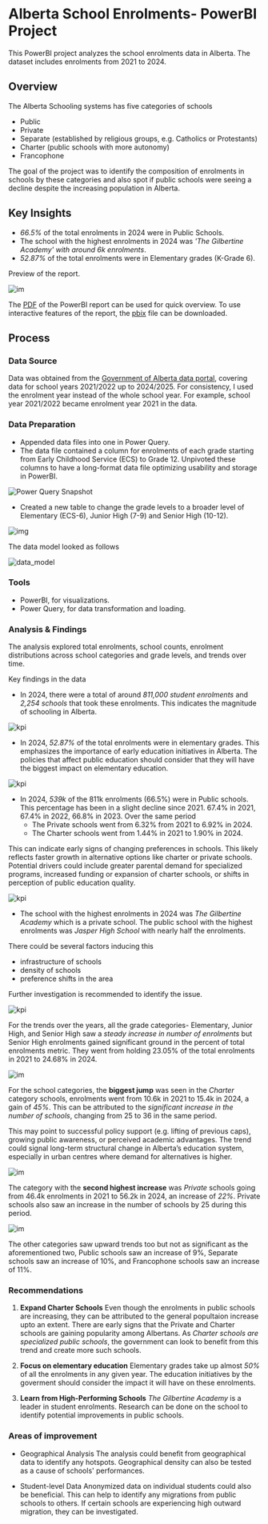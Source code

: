 # Alberta School Enrolments- PowerBI Project

This PowerBI project analyzes the school enrolments data in Alberta. The dataset includes enrolments from 2021 to 2024.

## Overview

The Alberta Schooling systems has five categories of schools 
- Public
- Private
- Separate (established by religious groups, e.g. Catholics or Protestants)
- Charter (public schools with more autonomy)
- Francophone

The goal of the project was to identify the composition of enrolments in schools by these categories and also spot if public schools were seeing a decline despite the increasing population in Alberta.

## Key Insights

- *66.5%* of the total enrolments in 2024 were in Public Schools.
- The school with the highest enrolments in 2024 was *'The Gilbertine Academy' with around 6k enrolments*.
- *52.87%* of the total enrolments were in Elementary grades (K-Grade 6).

Preview of the report.

![im](https://private-user-images.githubusercontent.com/147944185/447742013-59b6ce96-e4bb-4c2d-878e-7f57f422bb9c.png?jwt=eyJhbGciOiJIUzI1NiIsInR5cCI6IkpXVCJ9.eyJpc3MiOiJnaXRodWIuY29tIiwiYXVkIjoicmF3LmdpdGh1YnVzZXJjb250ZW50LmNvbSIsImtleSI6ImtleTUiLCJleHAiOjE3NDgzMTY3NzQsIm5iZiI6MTc0ODMxNjQ3NCwicGF0aCI6Ii8xNDc5NDQxODUvNDQ3NzQyMDEzLTU5YjZjZTk2LWU0YmItNGMyZC04NzhlLTdmNTdmNDIyYmI5Yy5wbmc_WC1BbXotQWxnb3JpdGhtPUFXUzQtSE1BQy1TSEEyNTYmWC1BbXotQ3JlZGVudGlhbD1BS0lBVkNPRFlMU0E1M1BRSzRaQSUyRjIwMjUwNTI3JTJGdXMtZWFzdC0xJTJGczMlMkZhd3M0X3JlcXVlc3QmWC1BbXotRGF0ZT0yMDI1MDUyN1QwMzI3NTRaJlgtQW16LUV4cGlyZXM9MzAwJlgtQW16LVNpZ25hdHVyZT0wODFlNjQ2ODFmNzkzMmVkZTZlNDE5YTRkMTgxOTQzOGYyNzIzNDUyZjkxMmMxMjcwNjY0MzhkNTA2YWQ3NWQ1JlgtQW16LVNpZ25lZEhlYWRlcnM9aG9zdCJ9.2B5LeWWHP1Qt-qDpWYYM2U8tSKZixZb83GbA5i1_6xs)

The [PDF](./enrolment_dashboard.pdf) of the PowerBI report can be used for quick overview. To use interactive features of the report, the [pbix](./enrolment_dashboard.pbix) file can be downloaded. 

## Process

### Data Source 

Data was obtained from the [Government of Alberta data portal](https://open.alberta.ca/opendata/student-enrolment-by-school-authority-and-grade-level), covering data for school years 2021/2022 up to 2024/2025. For consistency, I used the enrolment year instead of the whole school year.
For example, school year 2021/2022 became enrolment year 2021 in the data.

### Data Preparation
- Appended data files into one in Power Query.
- The data file contained a column for enrolments of each grade starting from Early Childhood Service (ECS) to Grade 12. Unpivoted these columns to have a long-format data file optimizing usability and storage in PowerBI. 

![Power Query Snapshot](https://private-user-images.githubusercontent.com/147944185/447422468-8d5caa5d-adb8-4c56-9bbc-69055b7f46e2.png?jwt=eyJhbGciOiJIUzI1NiIsInR5cCI6IkpXVCJ9.eyJpc3MiOiJnaXRodWIuY29tIiwiYXVkIjoicmF3LmdpdGh1YnVzZXJjb250ZW50LmNvbSIsImtleSI6ImtleTUiLCJleHAiOjE3NDgyMzY4MDUsIm5iZiI6MTc0ODIzNjUwNSwicGF0aCI6Ii8xNDc5NDQxODUvNDQ3NDIyNDY4LThkNWNhYTVkLWFkYjgtNGM1Ni05YmJjLTY5MDU1YjdmNDZlMi5wbmc_WC1BbXotQWxnb3JpdGhtPUFXUzQtSE1BQy1TSEEyNTYmWC1BbXotQ3JlZGVudGlhbD1BS0lBVkNPRFlMU0E1M1BRSzRaQSUyRjIwMjUwNTI2JTJGdXMtZWFzdC0xJTJGczMlMkZhd3M0X3JlcXVlc3QmWC1BbXotRGF0ZT0yMDI1MDUyNlQwNTE1MDVaJlgtQW16LUV4cGlyZXM9MzAwJlgtQW16LVNpZ25hdHVyZT0wOGNiNTIxNWYzOWZhMGI2YTQ5ZTA4MWU1M2RlOTg2ZDYyNTQ5ODBiMWJkZWY0ZDhlMjk2YjhmNTkxYzFmYWE0JlgtQW16LVNpZ25lZEhlYWRlcnM9aG9zdCJ9.hmBQ9i4d7JHZ7R802tljYX1vzUHPkOHTTABxUrrKrR8)

- Created a new table to change the grade levels to a broader level of Elementary (ECS-6), Junior High (7-9) and Senior High (10-12).

![img](https://private-user-images.githubusercontent.com/147944185/447424664-2c0fb2db-3284-4b12-b663-f1bd087596bf.png?jwt=eyJhbGciOiJIUzI1NiIsInR5cCI6IkpXVCJ9.eyJpc3MiOiJnaXRodWIuY29tIiwiYXVkIjoicmF3LmdpdGh1YnVzZXJjb250ZW50LmNvbSIsImtleSI6ImtleTUiLCJleHAiOjE3NDgyMzczNTksIm5iZiI6MTc0ODIzNzA1OSwicGF0aCI6Ii8xNDc5NDQxODUvNDQ3NDI0NjY0LTJjMGZiMmRiLTMyODQtNGIxMi1iNjYzLWYxYmQwODc1OTZiZi5wbmc_WC1BbXotQWxnb3JpdGhtPUFXUzQtSE1BQy1TSEEyNTYmWC1BbXotQ3JlZGVudGlhbD1BS0lBVkNPRFlMU0E1M1BRSzRaQSUyRjIwMjUwNTI2JTJGdXMtZWFzdC0xJTJGczMlMkZhd3M0X3JlcXVlc3QmWC1BbXotRGF0ZT0yMDI1MDUyNlQwNTI0MTlaJlgtQW16LUV4cGlyZXM9MzAwJlgtQW16LVNpZ25hdHVyZT1mNThhZjk2MTk4MGYxM2ZkOTVlYTE4NDIzMjlmYzlhMDNkZDIxZGNhOWMzNjE0YjFiNzM1MTEzODBlODczY2E3JlgtQW16LVNpZ25lZEhlYWRlcnM9aG9zdCJ9.6fSeAnOcwIy2jz-JXUa8BhViGCoyu4akTBRvmheRjrw)


The data model looked as follows

![data_model](https://private-user-images.githubusercontent.com/147944185/447424639-2a72c627-5404-4060-b93e-77f0cb376c5a.png?jwt=eyJhbGciOiJIUzI1NiIsInR5cCI6IkpXVCJ9.eyJpc3MiOiJnaXRodWIuY29tIiwiYXVkIjoicmF3LmdpdGh1YnVzZXJjb250ZW50LmNvbSIsImtleSI6ImtleTUiLCJleHAiOjE3NDgyMzczNTksIm5iZiI6MTc0ODIzNzA1OSwicGF0aCI6Ii8xNDc5NDQxODUvNDQ3NDI0NjM5LTJhNzJjNjI3LTU0MDQtNDA2MC1iOTNlLTc3ZjBjYjM3NmM1YS5wbmc_WC1BbXotQWxnb3JpdGhtPUFXUzQtSE1BQy1TSEEyNTYmWC1BbXotQ3JlZGVudGlhbD1BS0lBVkNPRFlMU0E1M1BRSzRaQSUyRjIwMjUwNTI2JTJGdXMtZWFzdC0xJTJGczMlMkZhd3M0X3JlcXVlc3QmWC1BbXotRGF0ZT0yMDI1MDUyNlQwNTI0MTlaJlgtQW16LUV4cGlyZXM9MzAwJlgtQW16LVNpZ25hdHVyZT01ZDE4YWM0OGJiMzhlYTc3NDRjMGM5NzQ5ODJiYmViNWYzYTRmNjg0ZDJkNDk3MjNiMzkwMDViZjgxZjJkYTRjJlgtQW16LVNpZ25lZEhlYWRlcnM9aG9zdCJ9.Cq5xGBvElc94qW_XHCizj3bZCDX9kpgUtETq41vRsLI)

### Tools

- PowerBI, for visualizations.
- Power Query, for data transformation and loading.

### Analysis & Findings

The analysis explored total enrolments, school counts, enrolment distributions across school categories and grade levels, and trends over time.

Key findings in the data

- In 2024, there were a total of around *811,000 student enrolments* and *2,254 schools* that took these enrolments. This indicates the magnitude of schooling in Alberta. 

![kpi](https://private-user-images.githubusercontent.com/147944185/447430212-c01b1a62-8c50-47ef-a051-68f56b40a769.png?jwt=eyJhbGciOiJIUzI1NiIsInR5cCI6IkpXVCJ9.eyJpc3MiOiJnaXRodWIuY29tIiwiYXVkIjoicmF3LmdpdGh1YnVzZXJjb250ZW50LmNvbSIsImtleSI6ImtleTUiLCJleHAiOjE3NDgyMzg3MzIsIm5iZiI6MTc0ODIzODQzMiwicGF0aCI6Ii8xNDc5NDQxODUvNDQ3NDMwMjEyLWMwMWIxYTYyLThjNTAtNDdlZi1hMDUxLTY4ZjU2YjQwYTc2OS5wbmc_WC1BbXotQWxnb3JpdGhtPUFXUzQtSE1BQy1TSEEyNTYmWC1BbXotQ3JlZGVudGlhbD1BS0lBVkNPRFlMU0E1M1BRSzRaQSUyRjIwMjUwNTI2JTJGdXMtZWFzdC0xJTJGczMlMkZhd3M0X3JlcXVlc3QmWC1BbXotRGF0ZT0yMDI1MDUyNlQwNTQ3MTJaJlgtQW16LUV4cGlyZXM9MzAwJlgtQW16LVNpZ25hdHVyZT0zYmRmZDczYzViMTA0M2MyNDcxMTc5OWJhODNhM2RiYzY2YzNhNjZjNTJhOGI5ZjkxZWFhMWRlODFhYTA0NjQ1JlgtQW16LVNpZ25lZEhlYWRlcnM9aG9zdCJ9.29D1T_bNG3NlfSfK1lwdNJX0DMIf-ySvG-Tr1xvn7ho)

- In 2024, *52.87%* of the total enrolments were in elementary grades. This emphasizes the importance of early education initiatives in Alberta. The policies that affect public education should consider that they will have the biggest impact on elementary education.
  
![kpi](https://private-user-images.githubusercontent.com/147944185/447716718-412ab4f4-7a35-490f-aecc-b1fe0ac9f578.png?jwt=eyJhbGciOiJIUzI1NiIsInR5cCI6IkpXVCJ9.eyJpc3MiOiJnaXRodWIuY29tIiwiYXVkIjoicmF3LmdpdGh1YnVzZXJjb250ZW50LmNvbSIsImtleSI6ImtleTUiLCJleHAiOjE3NDgzMDg4NjYsIm5iZiI6MTc0ODMwODU2NiwicGF0aCI6Ii8xNDc5NDQxODUvNDQ3NzE2NzE4LTQxMmFiNGY0LTdhMzUtNDkwZi1hZWNjLWIxZmUwYWM5ZjU3OC5wbmc_WC1BbXotQWxnb3JpdGhtPUFXUzQtSE1BQy1TSEEyNTYmWC1BbXotQ3JlZGVudGlhbD1BS0lBVkNPRFlMU0E1M1BRSzRaQSUyRjIwMjUwNTI3JTJGdXMtZWFzdC0xJTJGczMlMkZhd3M0X3JlcXVlc3QmWC1BbXotRGF0ZT0yMDI1MDUyN1QwMTE2MDZaJlgtQW16LUV4cGlyZXM9MzAwJlgtQW16LVNpZ25hdHVyZT0xNWU4NTZlOTFmODIxNjI5ZTRlYzNiNzkyY2MxMDkyMmNmMmQ3N2NkMmM4MmFlMzEzZjNiYmJkOTVhYTYyOWM4JlgtQW16LVNpZ25lZEhlYWRlcnM9aG9zdCJ9.-fLdzgQVOrEKSA0AJ9jS4mbt8hMcWPFLQohC8LGoc3k)

- In 2024, *539k* of the 811k enrolments (66.5%) were in Public schools. This percentage has been in a slight decline since 2021. 67.4% in 2021, 67.4% in 2022, 66.8% in 2023. Over the same period
  - The Private schools went from 6.32% from 2021 to 6.92% in 2024.
  - The Charter schools went from 1.44% in 2021 to 1.90% in 2024.

This can indicate early signs of changing preferences in schools. This likely reflects faster growth in alternative options like charter or private schools. Potential drivers could include greater parental demand for specialized programs, increased funding or expansion of charter schools, or shifts in perception of public education quality.

![kpi](https://private-user-images.githubusercontent.com/147944185/447430210-23fffcdc-c289-4417-b745-e3d536ec4372.png?jwt=eyJhbGciOiJIUzI1NiIsInR5cCI6IkpXVCJ9.eyJpc3MiOiJnaXRodWIuY29tIiwiYXVkIjoicmF3LmdpdGh1YnVzZXJjb250ZW50LmNvbSIsImtleSI6ImtleTUiLCJleHAiOjE3NDgyOTA0NjUsIm5iZiI6MTc0ODI5MDE2NSwicGF0aCI6Ii8xNDc5NDQxODUvNDQ3NDMwMjEwLTIzZmZmY2RjLWMyODktNDQxNy1iNzQ1LWUzZDUzNmVjNDM3Mi5wbmc_WC1BbXotQWxnb3JpdGhtPUFXUzQtSE1BQy1TSEEyNTYmWC1BbXotQ3JlZGVudGlhbD1BS0lBVkNPRFlMU0E1M1BRSzRaQSUyRjIwMjUwNTI2JTJGdXMtZWFzdC0xJTJGczMlMkZhd3M0X3JlcXVlc3QmWC1BbXotRGF0ZT0yMDI1MDUyNlQyMDA5MjVaJlgtQW16LUV4cGlyZXM9MzAwJlgtQW16LVNpZ25hdHVyZT1hOWQ0MmY3YmRhZTA2ZTkxOGFlNTk3OGQ5MjMyNGMxNDhkM2VmMzRhNjEyMjk0NWNmYzQwYmVjZGZiNmFjYjE0JlgtQW16LVNpZ25lZEhlYWRlcnM9aG9zdCJ9.dGLT4d6Hdo2p4kmFXyOZx64QSBcEI_lXyZmyfs6aVTk)



- The school with the highest enrolments in 2024 was *The Gilbertine Academy* which is a private school. The public school with the highest enrolments was *Jasper High School* with nearly half the enrolments.

There could be several factors inducing this
- infrastructure of schools
- density of schools
- preference shifts in the area

Further investigation is recommended to identify the issue.  

![kpi](https://private-user-images.githubusercontent.com/147944185/447430211-6a0a5446-ffaa-475b-8832-de1b4ebba6e6.png?jwt=eyJhbGciOiJIUzI1NiIsInR5cCI6IkpXVCJ9.eyJpc3MiOiJnaXRodWIuY29tIiwiYXVkIjoicmF3LmdpdGh1YnVzZXJjb250ZW50LmNvbSIsImtleSI6ImtleTUiLCJleHAiOjE3NDgyOTA0NjUsIm5iZiI6MTc0ODI5MDE2NSwicGF0aCI6Ii8xNDc5NDQxODUvNDQ3NDMwMjExLTZhMGE1NDQ2LWZmYWEtNDc1Yi04ODMyLWRlMWI0ZWJiYTZlNi5wbmc_WC1BbXotQWxnb3JpdGhtPUFXUzQtSE1BQy1TSEEyNTYmWC1BbXotQ3JlZGVudGlhbD1BS0lBVkNPRFlMU0E1M1BRSzRaQSUyRjIwMjUwNTI2JTJGdXMtZWFzdC0xJTJGczMlMkZhd3M0X3JlcXVlc3QmWC1BbXotRGF0ZT0yMDI1MDUyNlQyMDA5MjVaJlgtQW16LUV4cGlyZXM9MzAwJlgtQW16LVNpZ25hdHVyZT00YmM2YjNmM2UzNTQwYmNkYTcxZjQzZTE0MzRhNzQ4YzE1YjhmZmUwODBlYjg2YjU5NTA0MDE0MjhjMjYxZGNiJlgtQW16LVNpZ25lZEhlYWRlcnM9aG9zdCJ9.Y1Di_mYhp9OZ9jccR6hhSJwXEpVLPSC2hULf6m5kJ7s)

For the trends over the years, all the grade categories- Elementary, Junior High, and Senior High saw a *steady increase in number of enrolments* but Senior High enrolments gained significant ground in the percent of total enrolments metric. They went from holding 23.05% of the total enrolments in 2021 to 24.68% in 2024.

![im](https://private-user-images.githubusercontent.com/147944185/447736337-b4fc5860-81a4-49db-9de6-e5225bd075c7.png?jwt=eyJhbGciOiJIUzI1NiIsInR5cCI6IkpXVCJ9.eyJpc3MiOiJnaXRodWIuY29tIiwiYXVkIjoicmF3LmdpdGh1YnVzZXJjb250ZW50LmNvbSIsImtleSI6ImtleTUiLCJleHAiOjE3NDgzMTUwNzQsIm5iZiI6MTc0ODMxNDc3NCwicGF0aCI6Ii8xNDc5NDQxODUvNDQ3NzM2MzM3LWI0ZmM1ODYwLTgxYTQtNDlkYi05ZGU2LWU1MjI1YmQwNzVjNy5wbmc_WC1BbXotQWxnb3JpdGhtPUFXUzQtSE1BQy1TSEEyNTYmWC1BbXotQ3JlZGVudGlhbD1BS0lBVkNPRFlMU0E1M1BRSzRaQSUyRjIwMjUwNTI3JTJGdXMtZWFzdC0xJTJGczMlMkZhd3M0X3JlcXVlc3QmWC1BbXotRGF0ZT0yMDI1MDUyN1QwMjU5MzRaJlgtQW16LUV4cGlyZXM9MzAwJlgtQW16LVNpZ25hdHVyZT01MDU2NzM2YzExNGVhZDViOGY2MmY3Njg5ZjBiMTg1MGQ3NmRkYWRhOTc5MTIyMDgyMDZhMzI2ODM4ZjM2NjQzJlgtQW16LVNpZ25lZEhlYWRlcnM9aG9zdCJ9.t_nQSfMzKMw9_ClMPmnJpF0OcyDVODuEIRTQxXDizeI)

For the school categories, the **biggest jump** was seen in the *Charter* category schools, enrolments went from 10.6k in 2021 to 15.4k in 2024, a gain of *45%*. This can be attributed to the *significant increase in the number of schools*, changing from 25 to 36 in the same period.

This may point to successful policy support (e.g. lifting of previous caps), growing public awareness, or perceived academic advantages. The trend could signal long-term structural change in Alberta’s education system, especially in urban centres where demand for alternatives is higher.

![im](https://private-user-images.githubusercontent.com/147944185/447737488-2a6cd589-3fa5-4bea-b96c-ff96cb90485d.png?jwt=eyJhbGciOiJIUzI1NiIsInR5cCI6IkpXVCJ9.eyJpc3MiOiJnaXRodWIuY29tIiwiYXVkIjoicmF3LmdpdGh1YnVzZXJjb250ZW50LmNvbSIsImtleSI6ImtleTUiLCJleHAiOjE3NDgzMTU0MDksIm5iZiI6MTc0ODMxNTEwOSwicGF0aCI6Ii8xNDc5NDQxODUvNDQ3NzM3NDg4LTJhNmNkNTg5LTNmYTUtNGJlYS1iOTZjLWZmOTZjYjkwNDg1ZC5wbmc_WC1BbXotQWxnb3JpdGhtPUFXUzQtSE1BQy1TSEEyNTYmWC1BbXotQ3JlZGVudGlhbD1BS0lBVkNPRFlMU0E1M1BRSzRaQSUyRjIwMjUwNTI3JTJGdXMtZWFzdC0xJTJGczMlMkZhd3M0X3JlcXVlc3QmWC1BbXotRGF0ZT0yMDI1MDUyN1QwMzA1MDlaJlgtQW16LUV4cGlyZXM9MzAwJlgtQW16LVNpZ25hdHVyZT0wOTk1YmQxZDY4YjcxYWFlMWNlNTY0MTI5NzdkOTQxNzhhYjU1MzQ5NzE5MTVkYTdiYzI3ODYyMzU0OGM3NTJhJlgtQW16LVNpZ25lZEhlYWRlcnM9aG9zdCJ9.8pgQu2vwZ37Cx4D2FplRpmBMEoAAhosPWCnay_dbfnQ)

The category with the **second highest increase** was *Private* schools going from 46.4k enrolments in 2021 to 56.2k in 2024, an increase of *22%*. Private schools also saw an increase in the number of schools by 25 during this period.

![im](https://private-user-images.githubusercontent.com/147944185/447738313-2b2129c3-3f02-4ffc-976f-898edeca3f5b.png?jwt=eyJhbGciOiJIUzI1NiIsInR5cCI6IkpXVCJ9.eyJpc3MiOiJnaXRodWIuY29tIiwiYXVkIjoicmF3LmdpdGh1YnVzZXJjb250ZW50LmNvbSIsImtleSI6ImtleTUiLCJleHAiOjE3NDgzMTU2NjAsIm5iZiI6MTc0ODMxNTM2MCwicGF0aCI6Ii8xNDc5NDQxODUvNDQ3NzM4MzEzLTJiMjEyOWMzLTNmMDItNGZmYy05NzZmLTg5OGVkZWNhM2Y1Yi5wbmc_WC1BbXotQWxnb3JpdGhtPUFXUzQtSE1BQy1TSEEyNTYmWC1BbXotQ3JlZGVudGlhbD1BS0lBVkNPRFlMU0E1M1BRSzRaQSUyRjIwMjUwNTI3JTJGdXMtZWFzdC0xJTJGczMlMkZhd3M0X3JlcXVlc3QmWC1BbXotRGF0ZT0yMDI1MDUyN1QwMzA5MjBaJlgtQW16LUV4cGlyZXM9MzAwJlgtQW16LVNpZ25hdHVyZT01YWVjMjVlYmRlNmJhMWUxMWRhZjlhZmM2MGNlNDk1NjNhMzI5ZWRjYWU4YTA1NjUwZTExY2JjNDc4ZDgzMjgxJlgtQW16LVNpZ25lZEhlYWRlcnM9aG9zdCJ9.4NMXVoFBfAZNPTNfqAH72TiWqhx7EYbrkYkLXPkgkzY)

The other categories saw upward trends too but not as significant as the aforementioned two, Public schools saw an increase of 9%, Separate schools saw an increase of 10%, and Francophone schools saw an increase of 11%.

### Recommendations

1. **Expand Charter Schools**
Even though the enrolments in public schools are increasing, they can be attributed to the general popultaion increase upto an extent. There are early signs that the Private and Charter schools are gaining popularity among Albertans. As *Charter schools are specialized public schools*, the government can look to benefit from this trend and create more such schools.

2. **Focus on elementary education**
Elementary grades take up almost *50%* of all the enrolments in any given year. The education initiatives by the goverment should consider the impact it will have on these enrolments.

3. **Learn from High-Performing Schools**
*The Gilbertine Academy* is a leader in student enrolments. Research can be done on the school to identify potential improvements in public schools.

### Areas of improvement

- Geographical Analysis
The analysis could benefit from geographical data to identify any hotspots. Geographical density can also be tested as a cause of schools' performances.

- Student-level Data
Anonymized data on individual students could also be beneficial. This can help to identify any migrations from public schools to others. If certain schools are experiencing high outward migration, they can be investigated.

 






